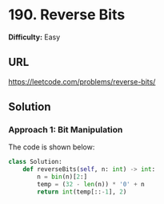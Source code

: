 # 190. Reverse Bits
**Difficulty:** Easy

## URL

https://leetcode.com/problems/reverse-bits/

## Solution

### Approach 1: Bit Manipulation

The code is shown below:

```python
class Solution:
    def reverseBits(self, n: int) -> int:
        n = bin(n)[2:]
        temp = (32 - len(n)) * '0' + n
        return int(temp[::-1], 2)
```



